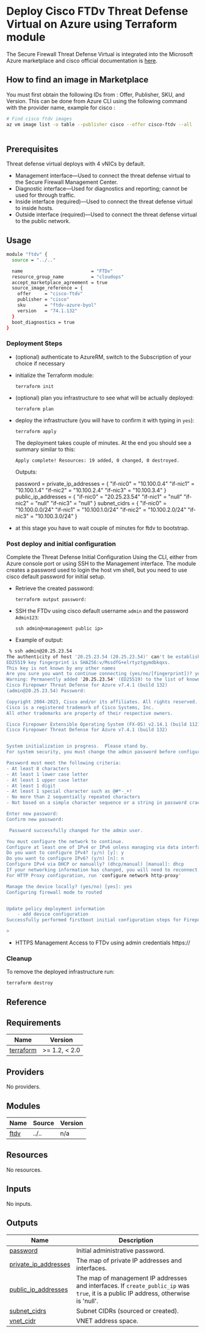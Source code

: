 # Deploy Cisco FTDv Threat Defense Virtual on Azure using Terraform module

The Secure Firewall Threat Defense Virtual is integrated into the Microsoft Azure marketplace and cisco official documentation is [here](https://www.cisco.com/c/en/us/td/docs/security/firepower/quick_start/consolidated_ftdv_gsg/ftdv-gsg/m-ftdv-azure-gsg.html).


##  How to find an image in Marketplace

You must first obtain the following IDs from : Offer, Publisher, SKU, and Version. 
This can be done from Azure CLI using the following command with the provider name, example for cisco :

```bash
# Find cisco ftdv images
az vm image list -o table --publisher cisco --offer cisco-ftdv --all
  
```

## Prerequisites

Threat defense virtual deploys with 4 vNICs by default.
- Management interface—Used to connect the threat defense virtual to the Secure Firewall Management Center.
- Diagnostic interface—Used for diagnostics and reporting; cannot be used for through traffic.
- Inside interface (required)—Used to connect the threat defense virtual to inside hosts.
- Outside interface (required)—Used to connect the threat defense virtual to the public network.

## Usage

```bash
module "ftdv" {
  source = "../.."

  name                         = "FTDv"
  resource_group_name          = "cloudops"
  accept_marketplace_agreement = true
  source_image_reference = {
    offer     = "cisco-ftdv"
    publisher = "cisco"
    sku       = "ftdv-azure-byol"
    version   = "74.1.132"
  }
  boot_diagnostics = true
}
```

### Deployment Steps

* (optional) authenticate to AzureRM, switch to the Subscription of your choice if necessary
* initialize the Terraform module:

      terraform init

* (optional) plan you infrastructure to see what will be actually deployed:

      terraform plan

* deploy the infrastructure (you will have to confirm it with typing in `yes`):

      terraform apply

  The deployment takes couple of minutes. At the end you should see a summary similar to this:

      Apply complete! Resources: 19 added, 0 changed, 0 destroyed.

    Outputs:

    password = <sensitive>
    private_ip_addresses = {
      "if-nic0" = "10.100.0.4"
      "if-nic1" = "10.100.1.4"
      "if-nic2" = "10.100.2.4"
      "if-nic3" = "10.100.3.4"
    }
    public_ip_addresses = {
      "if-nic0" = "20.25.23.54"
      "if-nic1" = "null"
      "if-nic2" = "null"
      "if-nic3" = "null"
    }
    subnet_cidrs = {
      "if-nic0" = "10.100.0.0/24"
      "if-nic1" = "10.100.1.0/24"
      "if-nic2" = "10.100.2.0/24"
      "if-nic3" = "10.100.3.0/24"
    }

* at this stage you have to wait couple of minutes for ftdv to bootstrap.

### Post deploy and initial configuration

Complete the Threat Defense Initial Configuration Using the CLI, either from Azure console port or using SSH to the Management interface. The module creates a password used to login the host vm shell, but you need to use cisco default password for initial setup.

* Retrieve the created password:

      terraform output password:


* SSH the FTDv using cisco default username `admin` and the password `Admin123`:

      ssh admin@<management public ip>

* Example of output:

```bash
 % ssh admin@20.25.23.54
The authenticity of host '20.25.23.54 (20.25.23.54)' can't be established.
ED25519 key fingerprint is SHA256:v/MssdfG+elrtyztgymdbkqxs.
This key is not known by any other names
Are you sure you want to continue connecting (yes/no/[fingerprint])? yes
Warning: Permanently added '20.25.23.54' (ED25519) to the list of known hosts.
Cisco Firepower Threat Defense for Azure v7.4.1 (build 132)
(admin@20.25.23.54) Password: 

Copyright 2004-2023, Cisco and/or its affiliates. All rights reserved. 
Cisco is a registered trademark of Cisco Systems, Inc. 
All other trademarks are property of their respective owners.

Cisco Firepower Extensible Operating System (FX-OS) v2.14.1 (build 112)
Cisco Firepower Threat Defense for Azure v7.4.1 (build 132)


System initialization in progress.  Please stand by.  
For system security, you must change the admin password before configuring this device.

Password must meet the following criteria: 
- At least 8 characters
- At least 1 lower case letter
- At least 1 upper case letter
- At least 1 digit
- At least 1 special character such as @#*-_+!
- No more than 2 sequentially repeated characters
- Not based on a simple character sequence or a string in password cracking dictionary

Enter new password: 
Confirm new password: 

 Password successfully changed for the admin user.

You must configure the network to continue.
Configure at least one of IPv4 or IPv6 unless managing via data interfaces.
Do you want to configure IPv4? (y/n) [y]: y
Do you want to configure IPv6? (y/n) [n]: n
Configure IPv4 via DHCP or manually? (dhcp/manual) [manual]: dhcp
If your networking information has changed, you will need to reconnect.
For HTTP Proxy configuration, run 'configure network http-proxy'

Manage the device locally? (yes/no) [yes]: yes
Configuring firewall mode to routed


Update policy deployment information
    - add device configuration
Successfully performed firstboot initial configuration steps for Firepower Device Manager for Firepower Threat Defense.

> 
```
* HTTPS Management Access to FTDv using admin credentials
    https://<management public ip>



### Cleanup

To remove the deployed infrastructure run:

```sh
terraform destroy
```

## Reference
<!-- BEGINNING OF PRE-COMMIT-TERRAFORM DOCS HOOK -->
## Requirements

| Name | Version |
|------|---------|
| <a name="requirement_terraform"></a> [terraform](#requirement\_terraform) | >= 1.2, < 2.0 |

## Providers

No providers.

## Modules

| Name | Source | Version |
|------|--------|---------|
| <a name="module_ftdv"></a> [ftdv](#module\_ftdv) | ../.. | n/a |

## Resources

No resources.

## Inputs

No inputs.

## Outputs

| Name | Description |
|------|-------------|
| <a name="output_password"></a> [password](#output\_password) | Initial administrative password. |
| <a name="output_private_ip_addresses"></a> [private\_ip\_addresses](#output\_private\_ip\_addresses) | The map of private IP addresses and interfaces. |
| <a name="output_public_ip_addresses"></a> [public\_ip\_addresses](#output\_public\_ip\_addresses) | The map of management IP addresses and interfaces. If `create_public_ip` was `true`, it is a public IP address, otherwise is 'null'. |
| <a name="output_subnet_cidrs"></a> [subnet\_cidrs](#output\_subnet\_cidrs) | Subnet CIDRs (sourced or created). |
| <a name="output_vnet_cidr"></a> [vnet\_cidr](#output\_vnet\_cidr) | VNET address space. |
<!-- END OF PRE-COMMIT-TERRAFORM DOCS HOOK -->
